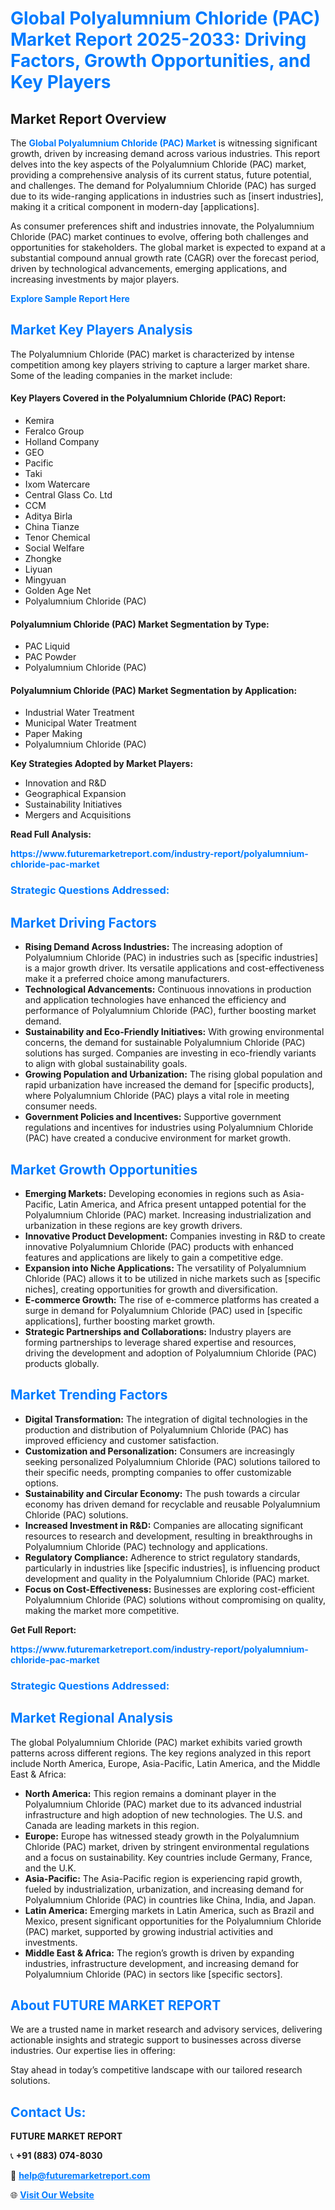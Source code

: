 <h1 style="color: #007BFF;">Global Polyalumnium Chloride (PAC) Market Report 2025-2033: Driving Factors, Growth Opportunities, and Key Players</h1>

<section id="overview">
<h2>Market Report Overview</h2>
<p>The <a href="https://www.futuremarketreport.com/industry-report/polyalumnium-chloride-pac-market" style="color: #007BFF; text-decoration: none;"><strong>Global Polyalumnium Chloride (PAC) Market</strong></a> is witnessing significant growth, driven by increasing demand across various industries. This report delves into the key aspects of the Polyalumnium Chloride (PAC) market, providing a comprehensive analysis of its current status, future potential, and challenges. The demand for Polyalumnium Chloride (PAC) has surged due to its wide-ranging applications in industries such as [insert industries], making it a critical component in modern-day [applications].</p>
<p>As consumer preferences shift and industries innovate, the Polyalumnium Chloride (PAC) market continues to evolve, offering both challenges and opportunities for stakeholders. The global market is expected to expand at a substantial compound annual growth rate (CAGR) over the forecast period, driven by technological advancements, emerging applications, and increasing investments by major players.</p>
</section>

<section id="overview">
<p><a href="https://www.futuremarketreport.com/request-sample/reportId=100227" style="color: #007BFF; text-decoration: none;"><strong>Explore Sample Report Here</strong></a></p>
</section>

<section id="key-players">
<h2 style="color: #007BFF;">Market Key Players Analysis</h2>
<p>The Polyalumnium Chloride (PAC) market is characterized by intense competition among key players striving to capture a larger market share. Some of the leading companies in the market include:</p>
<h4>Key Players Covered in the Polyalumnium Chloride (PAC) Report:</h4>
<ul><li>Kemira</li><li>Feralco Group</li><li>Holland Company</li><li>GEO</li><li>Pacific</li><li>Taki</li><li>Ixom Watercare</li><li>Central Glass Co. Ltd</li><li>CCM</li><li>Aditya Birla</li><li>China Tianze</li><li>Tenor Chemical</li><li>Social Welfare</li><li>Zhongke</li><li>Liyuan</li><li>Mingyuan</li><li>Golden Age Net</li><li>Polyalumnium Chloride (PAC)</li></ul>
<h4>Polyalumnium Chloride (PAC) Market Segmentation by Type:</h4>
<ul><li>PAC Liquid</li><li>PAC Powder</li><li>Polyalumnium Chloride (PAC)</li></ul>

<h4>Polyalumnium Chloride (PAC) Market Segmentation by Application:</h4>
<ul><li>Industrial Water Treatment</li><li>Municipal Water Treatment</li><li>Paper Making</li><li>Polyalumnium Chloride (PAC)</li></ul>
<p><strong>Key Strategies Adopted by Market Players:</strong></p>
<ul>
<li>Innovation and R&D</li>
<li>Geographical Expansion</li>
<li>Sustainability Initiatives</li>
<li>Mergers and Acquisitions</li>
</ul>
</section>

<section>
<p><strong>Read Full Analysis: </strong></p><a href="https://www.futuremarketreport.com/industry-report/polyalumnium-chloride-pac-market" style="color: #007BFF; text-decoration: none;"><strong>https://www.futuremarketreport.com/industry-report/polyalumnium-chloride-pac-market</strong></a>
<h3 style="color: #007BFF;">Strategic Questions Addressed:</h3>
</section>

<section id="driving-factors">
<h2 style="color: #007BFF;">Market Driving Factors</h2>
<ul>
<li><strong>Rising Demand Across Industries:</strong> The increasing adoption of Polyalumnium Chloride (PAC) in industries such as [specific industries] is a major growth driver. Its versatile applications and cost-effectiveness make it a preferred choice among manufacturers.</li>
<li><strong>Technological Advancements:</strong> Continuous innovations in production and application technologies have enhanced the efficiency and performance of Polyalumnium Chloride (PAC), further boosting market demand.</li>
<li><strong>Sustainability and Eco-Friendly Initiatives:</strong> With growing environmental concerns, the demand for sustainable Polyalumnium Chloride (PAC) solutions has surged. Companies are investing in eco-friendly variants to align with global sustainability goals.</li>
<li><strong>Growing Population and Urbanization:</strong> The rising global population and rapid urbanization have increased the demand for [specific products], where Polyalumnium Chloride (PAC) plays a vital role in meeting consumer needs.</li>
<li><strong>Government Policies and Incentives:</strong> Supportive government regulations and incentives for industries using Polyalumnium Chloride (PAC) have created a conducive environment for market growth.</li>
</ul>
</section>

<section id="growth-opportunities">
<h2 style="color: #007BFF;">Market Growth Opportunities</h2>
<ul>
<li><strong>Emerging Markets:</strong> Developing economies in regions such as Asia-Pacific, Latin America, and Africa present untapped potential for the Polyalumnium Chloride (PAC) market. Increasing industrialization and urbanization in these regions are key growth drivers.</li>
<li><strong>Innovative Product Development:</strong> Companies investing in R&D to create innovative Polyalumnium Chloride (PAC) products with enhanced features and applications are likely to gain a competitive edge.</li>
<li><strong>Expansion into Niche Applications:</strong> The versatility of Polyalumnium Chloride (PAC) allows it to be utilized in niche markets such as [specific niches], creating opportunities for growth and diversification.</li>
<li><strong>E-commerce Growth:</strong> The rise of e-commerce platforms has created a surge in demand for Polyalumnium Chloride (PAC) used in [specific applications], further boosting market growth.</li>
<li><strong>Strategic Partnerships and Collaborations:</strong> Industry players are forming partnerships to leverage shared expertise and resources, driving the development and adoption of Polyalumnium Chloride (PAC) products globally.</li>
</ul>
</section>

<section id="trending-factors">
<h2 style="color: #007BFF;">Market Trending Factors</h2>
<ul>
<li><strong>Digital Transformation:</strong> The integration of digital technologies in the production and distribution of Polyalumnium Chloride (PAC) has improved efficiency and customer satisfaction.</li>
<li><strong>Customization and Personalization:</strong> Consumers are increasingly seeking personalized Polyalumnium Chloride (PAC) solutions tailored to their specific needs, prompting companies to offer customizable options.</li>
<li><strong>Sustainability and Circular Economy:</strong> The push towards a circular economy has driven demand for recyclable and reusable Polyalumnium Chloride (PAC) solutions.</li>
<li><strong>Increased Investment in R&D:</strong> Companies are allocating significant resources to research and development, resulting in breakthroughs in Polyalumnium Chloride (PAC) technology and applications.</li>
<li><strong>Regulatory Compliance:</strong> Adherence to strict regulatory standards, particularly in industries like [specific industries], is influencing product development and quality in the Polyalumnium Chloride (PAC) market.</li>
<li><strong>Focus on Cost-Effectiveness:</strong> Businesses are exploring cost-efficient Polyalumnium Chloride (PAC) solutions without compromising on quality, making the market more competitive.</li>
</ul>
</section>

<section>
<p><strong>Get Full Report: </strong></p><a href="https://www.futuremarketreport.com/industry-report/polyalumnium-chloride-pac-market" style="color: #007BFF; text-decoration: none;"><strong>https://www.futuremarketreport.com/industry-report/polyalumnium-chloride-pac-market</strong></a>
<h3 style="color: #007BFF;">Strategic Questions Addressed:</h3>
</section>


<section id="regional-analysis">
<h2 style="color: #007BFF;">Market Regional Analysis</h2>
<p>The global Polyalumnium Chloride (PAC) market exhibits varied growth patterns across different regions. The key regions analyzed in this report include North America, Europe, Asia-Pacific, Latin America, and the Middle East & Africa:</p>
<ul>
<li><strong>North America:</strong> This region remains a dominant player in the Polyalumnium Chloride (PAC) market due to its advanced industrial infrastructure and high adoption of new technologies. The U.S. and Canada are leading markets in this region.</li>
<li><strong>Europe:</strong> Europe has witnessed steady growth in the Polyalumnium Chloride (PAC) market, driven by stringent environmental regulations and a focus on sustainability. Key countries include Germany, France, and the U.K.</li>
<li><strong>Asia-Pacific:</strong> The Asia-Pacific region is experiencing rapid growth, fueled by industrialization, urbanization, and increasing demand for Polyalumnium Chloride (PAC) in countries like China, India, and Japan.</li>
<li><strong>Latin America:</strong> Emerging markets in Latin America, such as Brazil and Mexico, present significant opportunities for the Polyalumnium Chloride (PAC) market, supported by growing industrial activities and investments.</li>
<li><strong>Middle East & Africa:</strong> The region’s growth is driven by expanding industries, infrastructure development, and increasing demand for Polyalumnium Chloride (PAC) in sectors like [specific sectors].</li>
</ul>
</section>

<footer>
<h2 style="color: #007BFF;">About FUTURE MARKET REPORT</h2>
<p>We are a trusted name in market research and advisory services, delivering actionable insights and strategic support to businesses across diverse industries. Our expertise lies in offering:</p>

<p>Stay ahead in today’s competitive landscape with our tailored research solutions.</p>

<h2 style="color: #007BFF;">Contact Us:</h2>
<p><strong>FUTURE MARKET REPORT</strong></p>
<p>📞 <strong>+91 (883) 074-8030</strong></p>
<p>📧 <strong><a href="mailto:help@futuremarketreport.com" style="color: #007BFF;">help@futuremarketreport.com</a></strong></p>
<p>🌐 <strong><a href="https://www.futuremarketreport.com/" style="color: #007BFF;">Visit Our Website</a></strong></p>
</footer>